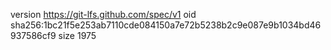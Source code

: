 version https://git-lfs.github.com/spec/v1
oid sha256:1bc21f5e253ab7110cde084150a7e72b5238b2c9e087e9b1034bd46937586cf9
size 1975
